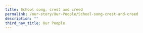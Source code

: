 ```yaml
---
title: School song, crest and creed
permalink: /our-story/Our-People/School-song-crest-and-creed
description: ""
third_nav_title: Our People
---
```

